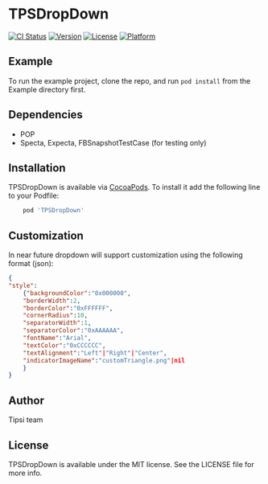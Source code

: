 # TPSDropDown

[![CI Status](https://img.shields.io/travis/tipsi/tipsi-dropdown-ios.svg?style=flat)](https://travis-ci.org/tipsi/tipsi-dropdown-ios)
[![Version](https://img.shields.io/cocoapods/v/TPSDropDown.svg?style=flat)](http://cocoapods.org/pods/TPSDropDown)
[![License](https://img.shields.io/cocoapods/l/TPSDropDown.svg?style=flat)](http://cocoapods.org/pods/TPSDropDown)
[![Platform](https://img.shields.io/cocoapods/p/TPSDropDown.svg?style=flat)](http://cocoapods.org/pods/TPSDropDown)

## Example
To run the example project, clone the repo, and run `pod install` from the Example directory first.

## Dependencies
* POP
* Specta, Expecta, FBSnapshotTestCase (for testing only)

## Installation
TPSDropDown is available via [CocoaPods](http://cocoapods.org). To install it add the following line to your Podfile:

```ruby
    pod 'TPSDropDown'
```

## Customization
In near future dropdown will support customization using the following format (json):

```json
{
"style":
	{"backgroundColor":"0x000000",
	"borderWidth":2,
	"borderColor":"0xFFFFFF",
	"cornerRadius":10,
	"separatorWidth":1,
	"separatorColor":"0xAAAAAA",
	"fontName":"Arial",
	"textColor":"0xCCCCCC",
	"textAlignment":"Left"|"Right"|"Center",
	"indicatorImageName":"customTriangle.png"|nil
	}
}
```

## Author

Tipsi team

## License

TPSDropDown is available under the MIT license. See the LICENSE file for more info.
